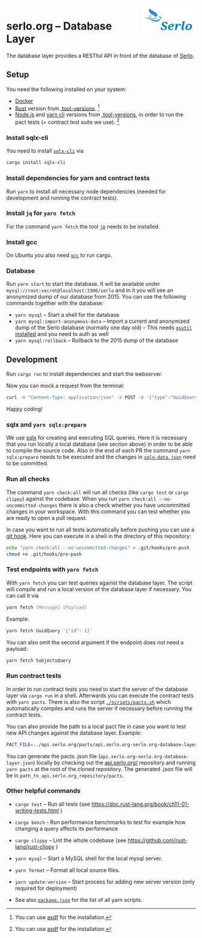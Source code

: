 <img src="https://raw.githubusercontent.com/serlo/frontend/staging/apps/web/public/_assets/img/serlo-logo-gh.svg" alt="Serlo Logo" title="Serlo" align="right" height="75" />

# serlo.org – Database Layer

The database layer provides a RESTful API in front of the database of [Serlo](https://serlo.org/).

## Setup

You need the following installed on your system:

- [Docker](https://docs.docker.com/engine/installation/)
- [Rust](https://www.rust-lang.org) version from [.tool-versions](.tool-versions). [^1]
- [Node.js](https://nodejs.org/) and [yarn cli](https://yarnpkg.com/) versions from [.tool-versions](.tool-versions), in order to run the pact tests (= contract test suite we use). [^1]

[^1]: You can use [asdf](https://asdf-vm.com/) for the installation.

### Install sqlx-cli

You need to install [`sqlx-cli`](https://github.com/launchbadge/sqlx/tree/master/sqlx-cli) via

```sh
cargo install sqlx-cli
```

### Install dependencies for yarn and contract tests

Run `yarn` to install all necessary node dependencies (needed for development and running the contract tests).

### Install `jq` for `yarn fetch`

For the command `yarn fetch` the tool [`jq`](https://stedolan.github.io/jq/) needs to be installed.

### Install gcc

On Ubuntu you also need [`gcc`](https://gcc.gnu.org/) to run cargo.

### Database

Run `yarn start` to start the database. It will be available under `mysql://root:secret@localhost:3306/serlo` and in it you will see an anonymized dump of our database from 2015. You can use the following commands together with the database:

- `yarn mysql` – Start a shell for the database
- `yarn mysql:import-anonymous-data` – Import a current and anonymized dump of the Serlo database (normally one day old) – This needs [`gsutil` installed](https://cloud.google.com/storage/docs/gsutil_install) and you need to auth as well
- `yarn mysql:rollback` – Rollback to the 2015 dump of the database

## Development

Run `cargo run` to install dependencies and start the webserver.

Now you can mock a request from the terminal:

```sh
curl -H "Content-Type: application/json" -X POST -d '{"type":"UuidQuery","payload":{"id":1565}}' http://localhost:8080/
```

Happy coding!

### sqlx and `yarn sqlx:prepare`

We use [sqlx](https://github.com/launchbadge/sqlx) for creating and executing SQL queries. Here it is necessary that you run locally a local database (see section above) in order to be able to compile the source code. Also in the end of each PR the command `yarn sqlx:prepare` needs to be executed and the changes in [`sqlx-data.json`](./sqlx-data.json) need to be committed.

### Run all checks

The command `yarn check:all` will run all checks (like `cargo test` or `cargo clippy`) against the codebase. When you run `yarn check:all --no-uncommitted-changes` there is also a check whether you have uncommitted changes in your workspace. With this command you can test whether you are ready to open a pull request.

In case you want to run all tests automatically before pushing you can use a [git hook](https://git-scm.com/book/en/v2/Customizing-Git-Git-Hooks). Here you can execute in a shell in the directory of this repository:

```sh
echo "yarn check:all --no-uncommitted-changes" > .git/hooks/pre-push
chmod +x .git/hooks/pre-push
```

### Test endpoints with `yarn fetch`

With `yarn fetch` you can test queries against the database layer. The script will compile and run a local version of the database layer if necessary. You can call it via

```sh
yarn fetch [Message] [Payload]
```

Example:

```sh
yarn fetch UuidQuery '{"id": 1}'
```

You can also omit the second argument if the endpoint does not need a payload:

```sh
yarn fetch SubjectsQuery
```

### Run contract tests

In order to run contract tests you need to start the server of the database layer via `cargo run` in a shell. Afterwards you can execute the contract tests with `yarn pacts`. There is also the script [`./scripts/pacts.sh`](./scripts/pacts.sh`) which automatically compiles and runs the server if necessary before running the contract tests.

You can also provide the path to a local pact file in case you want to test new API changes against the database layer. Example:

```sh
PACT_FILE=../api.serlo.org/pacts/api.serlo.org-serlo.org-database-layer.json ./scripts/pacts.sh
```

You can generate the pacts .json file (`api.serlo.org-serlo.org-database-layer.json`) locally by checking out the [api.serlo.org/](https://github.com/serlo/api.serlo.org/)
repository and running `yarn pacts` at the root of the cloned repository. The generated .json file will be in `path_to_api.serlo.org_repository/pacts`.

### Other helpful commands

- `cargo test` – Run all tests (see https://doc.rust-lang.org/book/ch11-01-writing-tests.html )
- `cargo bench` - Run performance benchmarks to test for example how changing a query affects its performance
- `cargo clippy` – Lint the whole codebase (see https://github.com/rust-lang/rust-clippy )
- `yarn mysql` – Start a MySQL shell for the local mysql server.
- `yarn format` – Format all local source files.
- `yarn update-version` – Start process for adding new server version (only required for deployment)

- See also [`package.json`](./package.json) for the list of all yarn scripts.
